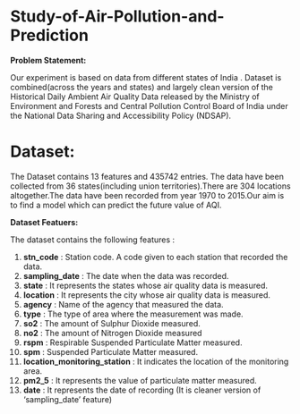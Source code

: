 # Study-of-Air-Pollution-and-Prediction

**Problem Statement:**

Our experiment is based on data from different states of India . Dataset is combined(across the years and states) and largely clean version of the Historical Daily Ambient Air Quality Data released by the Ministry of Environment and Forests and Central Pollution Control Board of India under the National Data Sharing and Accessibility Policy (NDSAP). 

# **Dataset:**
The Dataset contains 13 features and  435742 entries. The data have been collected from 36 states(including union territories).There are 304 locations altogether.The data have been recorded from year 1970 to 2015.Our aim is to find a model which can predict the future value of  AQI.

**Dataset Featuers:**

The dataset contains the following features :

1. **stn_code** : Station code. A code given to each station that recorded the data.
2. **sampling_date** : The date when the data was recorded.
3. **state** : It represents the states whose air quality data is measured.
4. **location** : It represents the city whose air quality data is measured.
5. **agency** : Name of the agency that measured the data.
6. **type** : The type of area where the measurement was made.
7. **so2** : The amount of Sulphur Dioxide measured.
8. **no2** : The amount of Nitrogen Dioxide measured
9. **rspm** : Respirable Suspended Particulate Matter measured.
10. **spm** : Suspended Particulate Matter measured.
11. **location_monitoring_station** : It indicates the location of the monitoring area.
12. **pm2_5** : It represents the value of particulate matter measured.
13. **date** : It represents the date of recording (It is cleaner version of ‘sampling_date’ feature)
